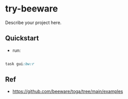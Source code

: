 # try-beeware

Describe your project here.

## Quickstart

- run:

```ruby

task gui:bw:r

```

## Ref

- https://github.com/beeware/toga/tree/main/examples